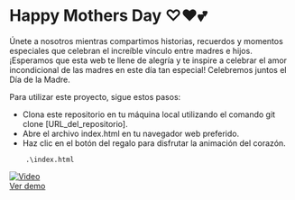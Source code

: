 # Happy Mothers Day ♡♥💕
Únete a nosotros mientras compartimos historias, recuerdos y momentos especiales que celebran el increíble vínculo entre madres e hijos. ¡Esperamos que esta web te llene de alegría y te inspire a celebrar el amor incondicional de las madres en este día tan especial! Celebremos juntos el Día de la Madre.

Para utilizar este proyecto, sigue estos pasos:

- Clona este repositorio en tu máquina local utilizando el comando git clone [URL_del_repositorio].
- Abre el archivo index.html en tu navegador web preferido.
- Haz clic en el botón del regalo para disfrutar la animación del corazón.

```
    .\index.html
```

[![Video](https://img.youtube.com/vi/men60q6dKm0/0.jpg)](https://www.youtube.com/watch?v=men60q6dKm0)  
[Ver demo](https://www.youtube.com/watch?v=men60q6dKm0)
